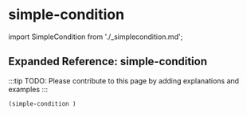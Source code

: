 # simple-condition

import SimpleCondition from './_simplecondition.md';

<SimpleCondition />

## Expanded Reference: simple-condition

:::tip
TODO: Please contribute to this page by adding explanations and examples
:::

```lisp
(simple-condition )
```
